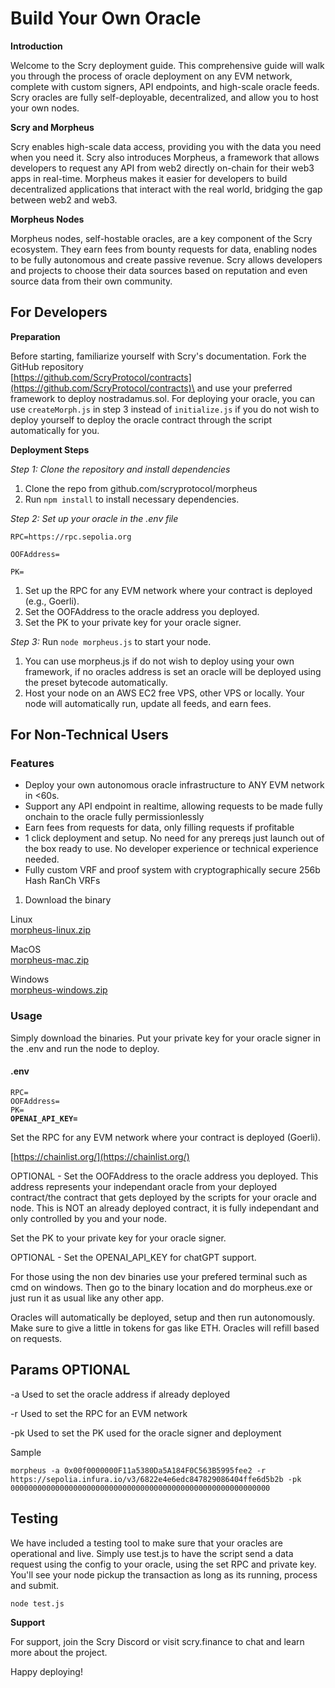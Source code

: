 # Build Your Own Oracle

**Introduction**

Welcome to the Scry deployment guide. This comprehensive guide will walk you through the process of oracle deployment on any EVM network, complete with custom signers, API endpoints, and high-scale oracle feeds. Scry oracles are fully self-deployable, decentralized, and allow you to host your own nodes.

**Scry and Morpheus**

Scry enables high-scale data access, providing you with the data you need when you need it. Scry also introduces Morpheus, a framework that allows developers to request any API from web2 directly on-chain for their web3 apps in real-time. Morpheus makes it easier for developers to build decentralized applications that interact with the real world, bridging the gap between web2 and web3.

**Morpheus Nodes**

Morpheus nodes, self-hostable oracles, are a key component of the Scry ecosystem. They earn fees from bounty requests for data, enabling nodes to be fully autonomous and create passive revenue. Scry allows developers and projects to choose their data sources based on reputation and even source data from their own community.

## For Developers

**Preparation**

Before starting, familiarize yourself with Scry's documentation. Fork the GitHub repository\
[https://github.com/ScryProtocol/contracts](https://github.com/ScryProtocol/contracts)\
&#x20;and use your preferred framework to deploy nostradamus.sol. For deploying your oracle, you can use `createMorph.js` in step 3 instead of `initialize.js` if you do not wish to deploy yourself to deploy the oracle contract through the script automatically for you.

**Deployment Steps**

_Step 1: Clone the repository and install dependencies_

1. Clone the repo from github.com/scryprotocol/morpheus
2. Run `npm install` to install necessary dependencies.

_Step 2: Set up your oracle in the .env file_

`RPC=https://rpc.sepolia.org`

`OOFAddress=`

`PK=`

1. Set up the RPC for any EVM network where your contract is deployed (e.g., Goerli).
2. Set the OOFAddress to the oracle address you deployed.
3. Set the PK to your private key for your oracle signer.

_Step 3:_ Run `node morpheus.js` to start your node.

1. You can use morpheus.js if do not wish to deploy using your own framework, if no oracles address is set an oracle will be deployed using the preset bytecode automatically.
2. Host your node on an AWS EC2 free VPS, other VPS or locally. Your node will automatically run, update all feeds, and earn fees.

## For Non-Technical Users

### Features

* Deploy your own autonomous oracle infrastructure to ANY EVM network in <60s.
* Support any API endpoint in realtime, allowing requests to be made fully onchain to the oracle fully permissionlessly
* Earn fees from requests for data, only filling requests if profitable
* 1 click deployment and setup. No need for any prereqs just launch out of the box ready to use. No developer experience or technical experience needed.
* Fully custom VRF and proof system with cryptographically secure 256b Hash RanCh VRFs

1. Download the binary

Linux\
[morpheus-linux.zip](https://github.com/ScryProtocol/morpheus/raw/main/morpheus-linux.zip)

MacOS \
[morpheus-mac.zip](https://github.com/ScryProtocol/Morpheus/raw/main/morpheus-mac.zip)

Windows\
[morpheus-windows.zip](https://github.com/ScryProtocol/Morpheus/raw/main/morpheus-windows.zip)

### Usage

Simply download the binaries. Put your private key for your oracle signer in the .env and run the node to deploy.

#### .env

<pre class="language-properties"><code class="lang-properties">RPC=
OOFAddress=
PK=
<strong>OPENAI_API_KEY=
</strong></code></pre>

Set the RPC for any EVM network where your contract is deployed (Goerli).&#x20;

[https://chainlist.org/](https://chainlist.org/)

OPTIONAL - Set the OOFAddress to the oracle address you deployed. This address represents your independant oracle from your deployed contract/the contract that gets deployed by the scripts for your oracle and node. This is NOT an already deployed contract, it is fully independant and only controlled by you and your node.

Set the PK to your private key for your oracle signer.

OPTIONAL - Set the OPENAI\_API\_KEY for chatGPT support.

For those using the non dev binaries use your prefered terminal such as cmd on windows. Then go to the binary location and do morpheus.exe or just run it as usual like any other app.

Oracles will automatically be deployed, setup and then run autonomously. Make sure to give a little in tokens for gas like ETH. Oracles will refill based on requests.

## Params OPTIONAL

\-a Used to set the oracle address if already deployed&#x20;

\-r Used to set the RPC for an EVM network&#x20;

\-pk Used to set the PK used for the oracle signer and deployment

Sample

`morpheus -a 0x00f0000000F11a5380Da5A184F0C563B5995fee2 -r https://sepolia.infura.io/v3/6822e4e6edc847829086404ffe6d5b2b -pk 0000000000000000000000000000000000000000000000000000000000`

## Testing

We have included a testing tool to make sure that your oracles are operational and live. Simply use test.js to have the script send a data request using the config to your oracle, using the set RPC and private key. You'll see your node pickup the transaction as long as its running, process and submit.

`node test.js`

**Support**

For support, join the Scry Discord or visit scry.finance to chat and learn more about the project.

Happy deploying!
